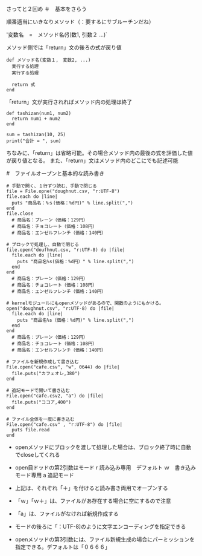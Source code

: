 さってと２回め
＃　基本をさらう

順番適当にいきなりメソッド（：要するにサブルーチンだね）

'変数名　=　メソッド名(引数1, 引数２ ...)`

メソッド側では「return」文の後ろの式が戻り値
```
def メソッド名(変数１,　変数2, ...)
  実行する処理
  実行する処理
  
  return 式
end
```
「return」文が実行されればメソッド内の処理は終了
```
def tashizan(num1, num2)
  return num1 + num2
end

sum = tashizan(10, 25)
print("合計 = ", sum)
```

ちなみに、「return」は省略可能。その場合メソッド内の最後の式を評価した値が戻り値となる。
また、「return」文はメソッド内のどこにでも記述可能

#　ファイルオープンと基本的な読み書き
```
# 手動で開く、１行ずつ読む、手動で閉じる
file = File.opne("doughnut.csv, "r:UTF-8")
file.each do |line|
  puts "商品名：%ｓ(価格：%d円)" % line.split(",")
end
file.close
  # 商品名：プレーン（価格：129円）
  # 商品名：チョコレート（価格：108円）
  # 商品名：エンゼルフレンチ（価格：140円）

# ブロックで処理し、自動で閉じる
file.open("doufhnut.csv, "r:UTF-8) do |file|
  file.each do |line|
    puts "商品名%s(価格：%d円）" % line.split(",")
  end
end
  # 商品名：プレーン（価格：129円）
  # 商品名：チョコレート（価格：108円）
  # 商品名：エンゼルフレンチ（価格：140円）
  
# kernelモジュールにもopenメソッドがあるので、関数のようにもかける。
open("doughnut.csv", "r:UTF-8) do |file|
  file.each do |line|
    puts "商品名%s（価格：%d円)" % line.split(",")
  end
end
  # 商品名：プレーン（価格：129円）
  # 商品名：チョコレート（価格：108円）
  # 商品名：エンゼルフレンチ（価格：140円）
  
# ファイルを新規作成して書き込む
File.open("cafe.csv", "w", 0644) do |file|
  file.puts("カフェオレ,380")
end

# 追記モードで開いて書き込む
File.open("cafe.csv2, "a") do |file|
  file.puts("ココア,400")
end

# ファイル全体を一度に書き込む
File.open("cafe.csv" , "r:UTF-8") do |file|
  puts file.read
end
```
- openメソッドにブロックを渡して処理した場合は、ブロック終了時に自動でcloseしてくれる

- open目ドッドの第2引数はモード
r 読み込み専用　デフォルト
ｗ　書き込みモード専用
a 追記モード
- 上記は、それぞれ「＋」を付けると読み書き両用でオープンする
- 「ｗ」「ｗ＋」は、ファイルがあ存在する場合に空にするので注意
- 「a」は、ファイルがなければ新規作成する
- モードの後ろに「：UTF-8]のように文字エンコーディングを指定できる
- openメソッドの第3引数には、ファイル新規生成の場合にパーミッションを指定できる。デフォルトは「０６６６」



  
